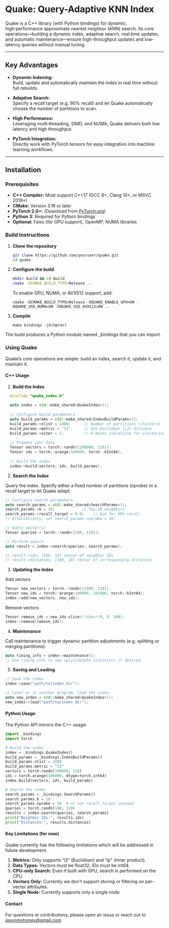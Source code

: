 # Quake: Query-Adaptive KNN Index

Quake is a C++ library (with Python bindings) for dynamic, high‑performance approximate nearest neighbor (ANN) search. Its core operations—building a dynamic index, adaptive search, real‑time updates, and automatic maintenance—ensure high-throughput updates and low-latency queries without manual tuning.

---
## Key Advantages

- **Dynamic Indexing:**  
  Build, update and automatically maintain the index in real time without full rebuilds.

- **Adaptive Search:**  
  Specify a recall target (e.g. 90% recall) and let Quake automatically choose the number of partitions to scan.

- **High Performance:**  
  Leveraging multi‑threading, SIMD, and NUMA, Quake delivers both low latency and high throughput.

- **PyTorch Integration:**  
  Directly work with PyTorch tensors for easy integration into machine learning workflows.

---

## Installation

### Prerequisites

- **C++ Compiler:** Must support C++17 (GCC 8+, Clang 10+, or MSVC 2019+)
- **CMake:** Version 3.16 or later
- **PyTorch 2.0+:** (Download from [PyTorch.org](https://pytorch.org/))
- **Python 3:** Required for Python bindings
- **Optional:** Faiss (for GPU support), OpenMP, NUMA libraries

### Build Instructions

1. **Clone the repository**

   ```bash
   git clone https://github.com/youruser/quake.git
   cd quake
   ```

2. **Configure the build**
   ```bash
   mkdir build && cd build
   cmake -DCMAKE_BUILD_TYPE=Release ..
   ```

   To enable GPU, NUMA, or AVX512 support, add:
   ```
   cmake -DCMAKE_BUILD_TYPE=Release -DQUAKE_ENABLE_GPU=ON -DQUAKE_USE_NUMA=ON -DQUAKE_USE_AVX512=ON ..
   ```
3. **Compile**
   ```
   make bindings -j$(nproc)
   ```
   
The build produces a Python module named _bindings that you can import.

### Using Quake

Quake’s core operations are simple: build an index, search it, update it, and maintain it.

#### C++ Usage

1. **Build the Index**
``` cpp
  #include "quake_index.h"
  
  auto index = std::make_shared<QuakeIndex>();
  
  // Configure build parameters
  auto build_params = std::make_shared<IndexBuildParams>();
  build_params->nlist = 1000;      // Number of partitions (clusters)
  build_params->metric = "l2";     // Use Euclidean (L2) distance
  build_params->niter = 5;         // K‑means iterations for clustering
  
  // Prepare your data
  Tensor vectors = torch::randn({100000, 128});
  Tensor ids = torch::arange(100000, torch::kInt64);
  
  // Build the index
  index->build(vectors, ids, build_params);
```

2. **Search the Index**

Query the index. Specify either a fixed number of partitions (nprobe) or a recall target to let Quake adapt:
``` cpp
// Configure search parameters
auto search_params = std::make_shared<SearchParams>();
search_params->k = 10;            // Top‑10 neighbors
search_params->recall_target = 0.9;    // Aim for 90% recall
// Alternatively, set search_params->nprobe = 50;

// Query vector(s)
Tensor queries = torch::randn({100, 128});

// Perform search
auto result = index->search(queries, search_params);

// result->ids: [100, 10] tensor of neighbor IDs
// result->distances: [100, 10] tensor of corresponding distances
```

3. **Updating the Index**

Add vectors
``` cpp
Tensor new_vectors = torch::randn({1000, 128});
Tensor new_ids = torch::arange(100000, 101000, torch::kInt64);
index->add(new_vectors, new_ids);
```

Remove vectors
``` cpp
Tensor remove_ids = new_ids.slice(/*dim=*/0, 0, 500);
index->remove(remove_ids);
```

4. **Maintenance**
   
Call maintenance to trigger dynamic partition adjustments (e.g. splitting or merging partitions):
``` cpp
auto timing_info = index->maintenance();
// Use timing_info to see split/delete statistics if desired.
```

5. **Saving and Loading**
``` cpp
// Save the index
index->save("path/to/index_dir");

// Later or in another program, load the index:
auto new_index = std::make_shared<QuakeIndex>();
new_index->load("path/to/index_dir");
```

#### Python Usage

The Python API mirrors the C++ usage:

``` python
import _bindings
import torch

# Build the index
index = _bindings.QuakeIndex()
build_params = _bindings.IndexBuildParams()
build_params.nlist = 1000
build_params.metric = "l2"
vectors = torch.randn(100000, 128)
ids = torch.arange(100000, dtype=torch.int64)
index.build(vectors, ids, build_params)

# Search the index
search_params = _bindings.SearchParams()
search_params.k = 10
search_params.nprobe = 50  # or set recall_target instead
queries = torch.randn(100, 128)
results = index.search(queries, search_params)
print("Neighbor IDs:", results.ids)
print("Distances:", results.distances)
```

####  Key Limitations (for now)

Quake currently has the following limitations which will be addressed in future development.

1. **Metrics:** Only supports “l2” (Euclidean) and “ip” (inner product).
2. **Data Types:** Vectors must be float32; IDs must be int64.
3. **CPU-only Search:** Even if built with GPU, search is performed on the CPU.
4. **Vectors Only:** Currently we don't support storing or filtering on per-vector attributes.
5. **Single Node:** Currently supports only a single node.

#### Contact

For questions or contributions, please open an issue or reach out to jasonmohoney@gmail.com
   

